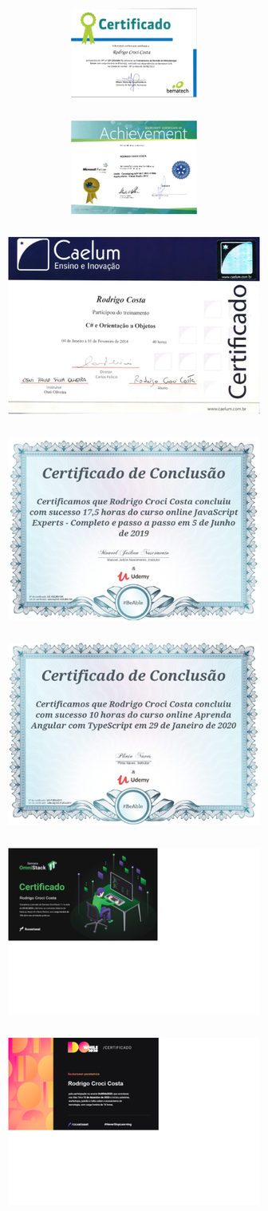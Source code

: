 <h1 align="center">
  <img alt="curso" title="curso" src=".github/2013_Treinamento_Scrum.png" width="50%" />
</h1>

<h1 align="center">
  <img alt="curso" title="curso" src=".github/2014_ASP.NET_ MVC.png" width="50%" />
</h1>

<h1 align="center">
  <img alt="curso" title="curso" src=".github/2014_CSharp_OO.png" />
</h1>

<h1 align="center">
  <img alt="curso" title="curso" src=".github/2019_JavaScript_Experts.png" />
</h1>

<h1 align="center">
  <img alt="curso" title="curso" src=".github/2020_Angular_TypeScript.png" />
</h1>

<h1 align="center">
  <img alt="curso" title="curso" src=".github/2020_Semana_OmniStack_11.png" />
</h1>

<h1 align="center">
  <img alt="curso" title="curso" src=".github/2020_Do_While.png" />
</h1>

